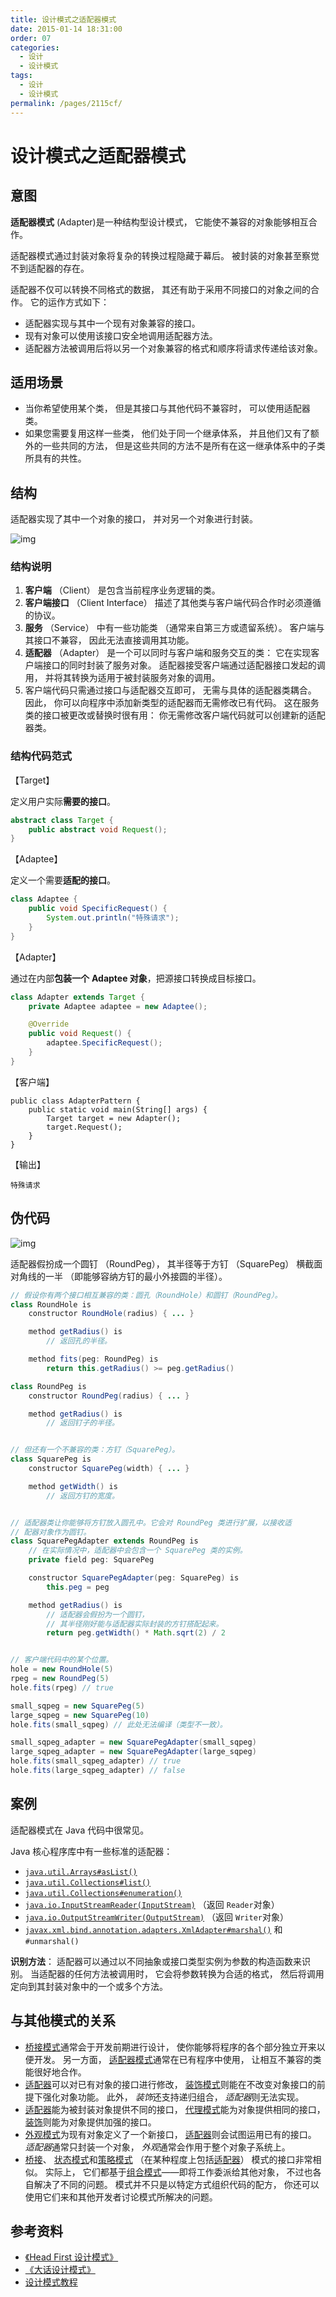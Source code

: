 ```yaml
---
title: 设计模式之适配器模式
date: 2015-01-14 18:31:00
order: 07
categories:
  - 设计
  - 设计模式
tags:
  - 设计
  - 设计模式
permalink: /pages/2115cf/
---
```


# 设计模式之适配器模式

## 意图

**适配器模式** (Adapter)是一种结构型设计模式， 它能使不兼容的对象能够相互合作。

适配器模式通过封装对象将复杂的转换过程隐藏于幕后。 被封装的对象甚至察觉不到适配器的存在。

适配器不仅可以转换不同格式的数据， 其还有助于采用不同接口的对象之间的合作。 它的运作方式如下：

- 适配器实现与其中一个现有对象兼容的接口。
- 现有对象可以使用该接口安全地调用适配器方法。
- 适配器方法被调用后将以另一个对象兼容的格式和顺序将请求传递给该对象。

## 适用场景

- 当你希望使用某个类， 但是其接口与其他代码不兼容时， 可以使用适配器类。
- 如果您需要复用这样一些类， 他们处于同一个继承体系， 并且他们又有了额外的一些共同的方法， 但是这些共同的方法不是所有在这一继承体系中的子类所具有的共性。

## 结构

适配器实现了其中一个对象的接口， 并对另一个对象进行封装。

![img](F:/Java_notes/images-master/snap/20210430141928.png)

### 结构说明

1. **客户端** （Client） 是包含当前程序业务逻辑的类。
2. **客户端接口** （Client Interface） 描述了其他类与客户端代码合作时必须遵循的协议。
3. **服务** （Service） 中有一些功能类 （通常来自第三方或遗留系统）。 客户端与其接口不兼容， 因此无法直接调用其功能。
4. **适配器** （Adapter） 是一个可以同时与客户端和服务交互的类： 它在实现客户端接口的同时封装了服务对象。 适配器接受客户端通过适配器接口发起的调用， 并将其转换为适用于被封装服务对象的调用。
5. 客户端代码只需通过接口与适配器交互即可， 无需与具体的适配器类耦合。 因此， 你可以向程序中添加新类型的适配器而无需修改已有代码。 这在服务类的接口被更改或替换时很有用： 你无需修改客户端代码就可以创建新的适配器类。

### 结构代码范式

【Target】

定义用户实际**需要的接口**。

```java
abstract class Target {
    public abstract void Request();
}
```

【Adaptee】

定义一个需要**适配的接口**。

```java
class Adaptee {
    public void SpecificRequest() {
        System.out.println("特殊请求");
    }
}
```

【Adapter】

通过在内部**包装一个** **Adaptee 对象**，把源接口转换成目标接口。

```java
class Adapter extends Target {
    private Adaptee adaptee = new Adaptee();

    @Override
    public void Request() {
        adaptee.SpecificRequest();
    }
}
```

【客户端】

```
public class AdapterPattern {
    public static void main(String[] args) {
        Target target = new Adapter();
        target.Request();
    }
}
```

【输出】

```
特殊请求
```

## 伪代码

![img](F:/Java_notes/images-master/snap/20210430165258.png)

适配器假扮成一个圆钉 （Round­Peg）， 其半径等于方钉 （Square­Peg） 横截面对角线的一半 （即能够容纳方钉的最小外接圆的半径）。

```java
// 假设你有两个接口相互兼容的类：圆孔（Round­Hole）和圆钉（Round­Peg）。
class RoundHole is
    constructor RoundHole(radius) { ... }

    method getRadius() is
        // 返回孔的半径。

    method fits(peg: RoundPeg) is
        return this.getRadius() >= peg.getRadius()

class RoundPeg is
    constructor RoundPeg(radius) { ... }

    method getRadius() is
        // 返回钉子的半径。


// 但还有一个不兼容的类：方钉（Square­Peg）。
class SquarePeg is
    constructor SquarePeg(width) { ... }

    method getWidth() is
        // 返回方钉的宽度。


// 适配器类让你能够将方钉放入圆孔中。它会对 RoundPeg 类进行扩展，以接收适
// 配器对象作为圆钉。
class SquarePegAdapter extends RoundPeg is
    // 在实际情况中，适配器中会包含一个 SquarePeg 类的实例。
    private field peg: SquarePeg

    constructor SquarePegAdapter(peg: SquarePeg) is
        this.peg = peg

    method getRadius() is
        // 适配器会假扮为一个圆钉，
        // 其半径刚好能与适配器实际封装的方钉搭配起来。
        return peg.getWidth() * Math.sqrt(2) / 2


// 客户端代码中的某个位置。
hole = new RoundHole(5)
rpeg = new RoundPeg(5)
hole.fits(rpeg) // true

small_sqpeg = new SquarePeg(5)
large_sqpeg = new SquarePeg(10)
hole.fits(small_sqpeg) // 此处无法编译（类型不一致）。

small_sqpeg_adapter = new SquarePegAdapter(small_sqpeg)
large_sqpeg_adapter = new SquarePegAdapter(large_sqpeg)
hole.fits(small_sqpeg_adapter) // true
hole.fits(large_sqpeg_adapter) // false
```

## 案例

适配器模式在 Java 代码中很常见。

Java 核心程序库中有一些标准的适配器：

- [`java.util.Arrays#asList()`](https://docs.oracle.com/javase/8/docs/api/java/util/Arrays.html#asList-T...-)
- [`java.util.Collections#list()`](https://docs.oracle.com/javase/8/docs/api/java/util/Collections.html#list-java.util.Enumeration-)
- [`java.util.Collections#enumeration()`](https://docs.oracle.com/javase/8/docs/api/java/util/Collections.html#enumeration-java.util.Collection-)
- [`java.io.InputStreamReader(InputStream)`](https://docs.oracle.com/javase/8/docs/api/java/io/InputStreamReader.html#InputStreamReader-java.io.InputStream-) （返回 `Reader`对象）
- [`java.io.OutputStreamWriter(OutputStream)`](https://docs.oracle.com/javase/8/docs/api/java/io/OutputStreamWriter.html#OutputStreamWriter-java.io.OutputStream-) （返回 `Writer`对象）
- [`javax.xml.bind.annotation.adapters.XmlAdapter#marshal()`](https://docs.oracle.com/javase/8/docs/api/javax/xml/bind/annotation/adapters/XmlAdapter.html#marshal-BoundType-) 和 `#unmarshal()`

**识别方法**： 适配器可以通过以不同抽象或接口类型实例为参数的构造函数来识别。 当适配器的任何方法被调用时， 它会将参数转换为合适的格式， 然后将调用定向到其封装对象中的一个或多个方法。

## 与其他模式的关系

- [桥接模式](https://refactoringguru.cn/design-patterns/bridge)通常会于开发前期进行设计， 使你能够将程序的各个部分独立开来以便开发。 另一方面， [适配器模式](https://refactoringguru.cn/design-patterns/adapter)通常在已有程序中使用， 让相互不兼容的类能很好地合作。
- [适配器](https://refactoringguru.cn/design-patterns/adapter)可以对已有对象的接口进行修改， [装饰模式](https://refactoringguru.cn/design-patterns/decorator)则能在不改变对象接口的前提下强化对象功能。 此外， *装饰*还支持递归组合， *适配器*则无法实现。
- [适配器](https://refactoringguru.cn/design-patterns/adapter)能为被封装对象提供不同的接口， [代理模式](https://refactoringguru.cn/design-patterns/proxy)能为对象提供相同的接口， [装饰](https://refactoringguru.cn/design-patterns/decorator)则能为对象提供加强的接口。
- [外观模式](https://refactoringguru.cn/design-patterns/facade)为现有对象定义了一个新接口， [适配器](https://refactoringguru.cn/design-patterns/adapter)则会试图运用已有的接口。 *适配器*通常只封装一个对象， *外观*通常会作用于整个对象子系统上。
- [桥接](https://refactoringguru.cn/design-patterns/bridge)、 [状态模式](https://refactoringguru.cn/design-patterns/state)和[策略模式](https://refactoringguru.cn/design-patterns/strategy) （在某种程度上包括[适配器](https://refactoringguru.cn/design-patterns/adapter)） 模式的接口非常相似。 实际上， 它们都基于[组合模式](https://refactoringguru.cn/design-patterns/composite)——即将工作委派给其他对象， 不过也各自解决了不同的问题。 模式并不只是以特定方式组织代码的配方， 你还可以使用它们来和其他开发者讨论模式所解决的问题。

## 参考资料

- [《Head First 设计模式》](https://book.douban.com/subject/2243615/)
- [《大话设计模式》](https://book.douban.com/subject/2334288/)
- [设计模式教程](https://refactoringguru.cn/design-patterns/catalog)